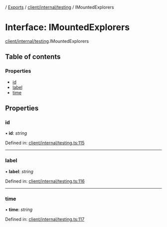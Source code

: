 [](../README.md) / [Exports](../modules.md) / [client/internal/testing](../modules/client_internal_testing.md) / IMountedExplorers

# Interface: IMountedExplorers

[client/internal/testing](../modules/client_internal_testing.md).IMountedExplorers

## Table of contents

### Properties

- [id](client_internal_testing.imountedexplorers.md#id)
- [label](client_internal_testing.imountedexplorers.md#label)
- [time](client_internal_testing.imountedexplorers.md#time)

## Properties

### id

• **id**: *string*

Defined in: [client/internal/testing.ts:115](https://github.com/onzag/itemize/blob/5fcde7cf/client/internal/testing.ts#L115)

___

### label

• **label**: *string*

Defined in: [client/internal/testing.ts:116](https://github.com/onzag/itemize/blob/5fcde7cf/client/internal/testing.ts#L116)

___

### time

• **time**: *string*

Defined in: [client/internal/testing.ts:117](https://github.com/onzag/itemize/blob/5fcde7cf/client/internal/testing.ts#L117)
